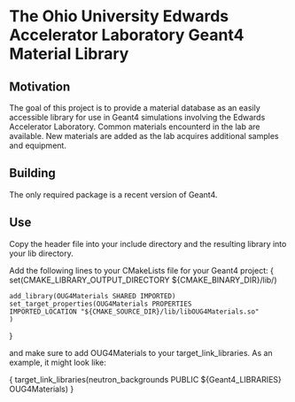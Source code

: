 # The Ohio University Edwards Accelerator Laboratory Geant4 Material Library

## Motivation
The goal of this project is to provide a material database as an easily accessible library for use in Geant4 simulations involving the Edwards Accelerator Laboratory. Common materials encounterd in the lab are available. New materials are added as the lab acquires additional samples and equipment.

## Building
The only required package is a recent version of Geant4.

## Use
Copy the header file into your include directory and the resulting library into your lib directory.

Add the following lines to your CMakeLists file for your Geant4 project:
{
    set(CMAKE_LIBRARY_OUTPUT_DIRECTORY ${CMAKE_BINARY_DIR}/lib/)

    add_library(OUG4Materials SHARED IMPORTED)
    set_target_properties(OUG4Materials PROPERTIES
    IMPORTED_LOCATION "${CMAKE_SOURCE_DIR}/lib/libOUG4Materials.so"
    )
}

and make sure to add OUG4Materials to your target_link_libraries. As an example, it might look like:

{
    target_link_libraries(neutron_backgrounds PUBLIC ${Geant4_LIBRARIES} OUG4Materials)
}
